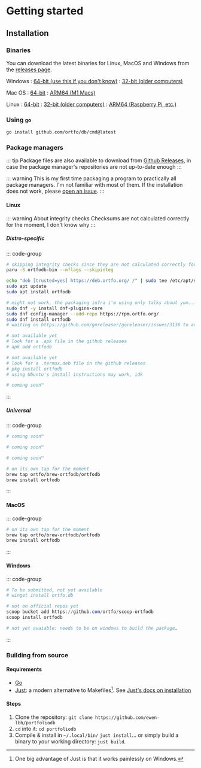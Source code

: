 # Getting started
## Installation
### Binaries

You can download the latest binaries for Linux, MacOS and Windows from the [releases page](https://github.com/ortfo/db/releases/latest).

Windows
: [64-bit (use this if you don't know)](https://github.com/ortfo/db/releases/latest/download/ortfodb_windows_amd64.exe)
: [32-bit (older computers)](https://github.com/ortfo/db/releases/latest/download/ortfodb_windows_386.exe)

Mac OS
: [64-bit](https://github.com/ortfo/db/releases/latest/download/ortfodb_darwin_amd64)
: [ARM64 (M1 Macs)](https://github.com/ortfo/db/releases/latest/download/ortfodb_darwin_arm64)

Linux
: [64-bit](https://github.com/ortfo/db/releases/latest/download/ortfodb_linux_amd64)
: [32-bit (older computers)](https://github.com/ortfo/db/releases/latest/download/ortfodb_linux_386)
: [ARM64 (Raspberry Pi, etc.)](https://github.com/ortfo/db/releases/latest/download/ortfodb_linux_arm64)

### Using `go`

```bash
go install github.com/ortfo/db/cmd@latest
```

### Package managers

::: tip
Package files are also available to download from [Github Releases](https://github.com/ortfo/db/releases), in case the package manager's repositories are not up-to-date enough
:::

::: warning
This is my first time packaging a program to practically all package managers. I'm not familiar with most of them. If the installation does not work, please [open an issue](https://github.com/ortfo/db/issues/new).
:::

#### Linux

::: warning About integrity checks
Checksums are not calculated correctly for the moment, I don't know why
:::

##### Distro-specific

::: code-group

```bash [Arch Linux (AUR)]
# skipping integrity checks since they are not calculated correctly for the moment
paru -S ortfodb-bin --mflags --skipinteg
```

```bash [Ubuntu, Debian]
echo "deb [trusted=yes] https://deb.ortfo.org/ /" | sudo tee /etc/apt/sources.list.d/ortfo.list
sudo apt update
sudo apt install ortfodb
```

```bash [Fedora]
# might not work, the packaging infra i'm using only talks about yum...
sudo dnf -y install dnf-plugins-core
sudo dnf config-manager --add-repo https://rpm.ortfo.org/
sudo dnf install ortfodb
# waiting on https://github.com/goreleaser/goreleaser/issues/3136 to add it to COPR
```

```bash [Alpine Linux]
# not available yet
# look for a .apk file in the github releases
# apk add ortfodb
```

```bash [Termux]
# not available yet
# look for a .termux.deb file in the github releases
# pkg install ortfodb
# using Ubuntu's install instructions may work, idk
```

```bash [Nix]
# coming soon™
```

:::

##### Universal

::: code-group

```bash [Snap]
# coming soon™
```

```bash [Flatpak]
# coming soon™
```

```bash [AppImage]
# coming soon™
```

```bash [Homebrew]
# on its own tap for the moment
brew tap ortfo/brew-ortfodb/ortfodb
brew install ortfodb
```

:::

#### MacOS

::: code-group

```bash [Homebrew]
# on its own tap for the moment
brew tap ortfo/brew-ortfodb/ortfodb
brew install ortfodb
```

:::

#### Windows

::: code-group

```powershell [WinGet]
# To be submitted, not yet available
# winget install ortfo.db
```

```powershell [Scoop]
# not on official repos yet
scoop bucket add https://github.com/ortfo/scoop-ortfodb
scoop install ortfodb
```

```powershell [Chocolatey]
# not yet avaiable: needs to be on windows to build the package…
```

:::

### Building from source

#### Requirements

- [Go](https://go.dev)
- [Just](https://just.systems): a modern alternative to Makefiles[^1]. See [Just's docs on installation](https://github.com/casey/just?tab=readme-ov-file#installation)

#### Steps

1. Clone the repository: `git clone https://github.com/ewen-lbh/portfoliodb`
2. `cd` into it: `cd portfoliodb`
3. Compile & install in `~/.local/bin/` `just install`... or simply build a binary to your working directory: `just build`.

[^1]: One big advantage of Just is that it works painlessly on Windows.

